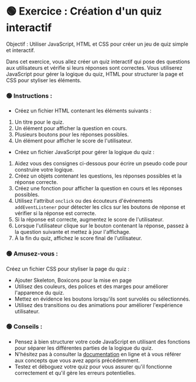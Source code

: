 # 🟢 Exercice : Création d'un quiz interactif
Objectif : Utiliser JavaScript, HTML et CSS pour créer un jeu de quiz simple et interactif.

Dans cet exercice, vous allez créer un quiz interactif qui pose des questions aux utilisateurs et vérifie si leurs réponses sont correctes. Vous utiliserez JavaScript pour gérer la logique du quiz, HTML pour structurer la page et CSS pour styliser les éléments.

### 🟢 Instructions :
- Créez un fichier HTML contenant les éléments suivants :

1. Un titre pour le quiz.
2. Un élément pour afficher la question en cours.
3. Plusieurs boutons pour les réponses possibles.
4. Un élément pour afficher le score de l'utilisateur.

- Créez un fichier JavaScript pour gérer la logique du quiz :

1. Aidez vous des consignes ci-dessous pour écrire un pseudo code pour construire votre logique.
2. Créez un objets contenant les questions, les réponses possibles et la réponse correcte.
3. Créez une fonction pour afficher la question en cours et les réponses possibles.
4. Utilisez l'attribut `onclick` ou des écouteurs d'événements `addEventListener` pour détecter les clics sur les boutons de réponse et vérifier si la réponse est correcte.
5. Si la réponse est correcte, augmentez le score de l'utilisateur.
6. Lorsque l'utilisateur clique sur le bouton contenant la réponse, passez à la question suivante et mettez à jour l'affichage.
7. À la fin du quiz, affichez le score final de l'utilisateur.

### 🟢 Amusez-vous :
Créez un fichier CSS pour styliser la page du quiz :

- Ajouter Skeleton, Boxicons pour la mise en page 
- Utilisez des couleurs, des polices et des marges pour améliorer l'apparence du quiz.
- Mettez en évidence les boutons lorsqu'ils sont survolés ou sélectionnés.
- Utilisez des transitions ou des animations pour améliorer l'expérience utilisateur.

### 🟢 Conseils :
- Pensez à bien structurer votre code JavaScript en utilisant des fonctions pour séparer les différentes parties de la logique du quiz.
- N'hésitez pas à consulter la [documentation](https://developer.mozilla.org/fr/docs/Web/JavaScript) en ligne et à vous référer aux concepts que vous avez appris précédemment.
- Testez et déboguez votre quiz pour vous assurer qu'il fonctionne correctement et qu'il gère les erreurs potentielles.